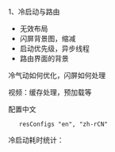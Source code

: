 1、冷启动与路由


* 无效布局
* 闪屏背景图，缩减
* 启动优先级，异步线程
* 路由界面的背景

冷气动如何优化，闪屏如何处理

视频：缓存处理，预加载等

配置中文

	   resConfigs "en", "zh-rCN"
   
冷启动耗时统计：   
